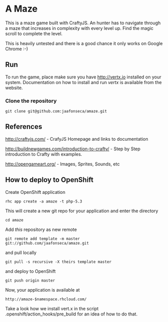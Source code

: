 A Maze
======

This is a maze game built with CraftyJS. An hunter has to navigate through a
maze that increases in complexity with every level up. Find the magic scroll
to complete the level.

This is heavily untested and there is a good chance it only works on Google Chrome :-)

Run
---
To run the game, place make sure you have http://vertx.io installed on your system. Documentation on
how to install and run _vertx_ is available from the website.

### Clone the repository
    git clone git@github.com:jaafonseca/amaze.git

References
----------

http://craftyjs.com/ - CrafyJS Homepage and links to documentation

http://buildnewgames.com/introduction-to-crafty/ - Step by Step introduction to Crafty with examples.

http://opengameart.org/ - Images, Sprites, Sounds, etc

How to deploy to OpenShift
----------

Create OpenShift application

	rhc app create -a amaze -t php-5.3

This will create a new git repo for your application and enter the directory

	cd amaze

Add _this_ repository as new remote

	git remote add template -m master git://github.com/jaafonseca/amaze.git

and pull locally

	git pull -s recursive -X theirs template master

and deploy to OpenShift

	git push origin master

Now, your application is available at

	http://amaze-$namespace.rhcloud.com/

Take a look how we install vert.x in the script .openshift/action_hooks/pre_build for an idea of how to do that.
